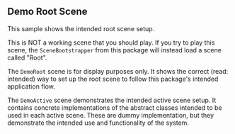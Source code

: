 ## Demo Root Scene

This sample shows the intended root scene setup.

This is NOT a working scene that you should play. If you try to play this scene, the `SceneBootstrapper` from this package will instead load a scene called "Root".

The `DemoRoot` scene is for display purposes only. It shows the correct (read: intended) way to set up the root scene to follow this package's intended application flow.

The `DemoActive` scene demonstrates the intended active scene setup. It contains concrete implementations of the abstract classes intended to be used in each active scene. These are dummy implementation, but they demonstrate the intended use and functionality of the system.
